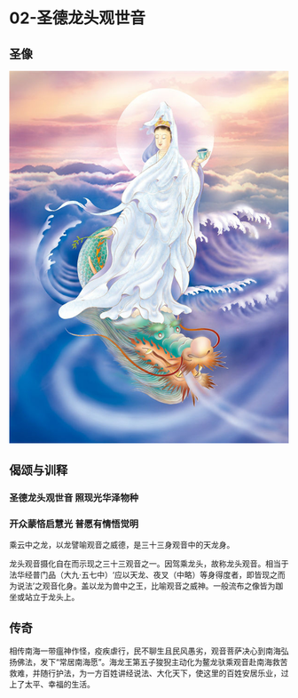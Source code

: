 # 02-圣德龙头观世音

## 圣像

![](../../.gitbook/assets/02-sheng-de-long-tou-guan-shi-yin.jpg)

## 偈颂与训释

### 圣德龙头观世音 照现光华泽物种

### 开众蒙悋启慧光 普愿有情悟觉明

乘云中之龙，以龙譬喻观音之威德，是三十三身观音中的天龙身。

龙头观音摄化自在而示现之三十三观音之一。因驾乘龙头，故称龙头观音。相当于法华经普门品（大九·五七中）‘应以天龙、夜叉（中略）等身得度者，即皆现之而为说法’之观音化身。盖以龙为兽中之王，比喻观音之威神。一般流布之像皆为跏坐或站立于龙头上。

## 传奇

相传南海一带瘟神作怪，疫疾虐行，民不聊生且民风愚劣，观音菩萨决心到南海弘扬佛法，发下“常居南海愿”。海龙王第五子狻猊主动化为鳌龙驮乘观音赴南海救苦救难，并随行护法，为一方百姓讲经说法、大化天下，使这里的百姓安居乐业，过上了太平、幸福的生活。

